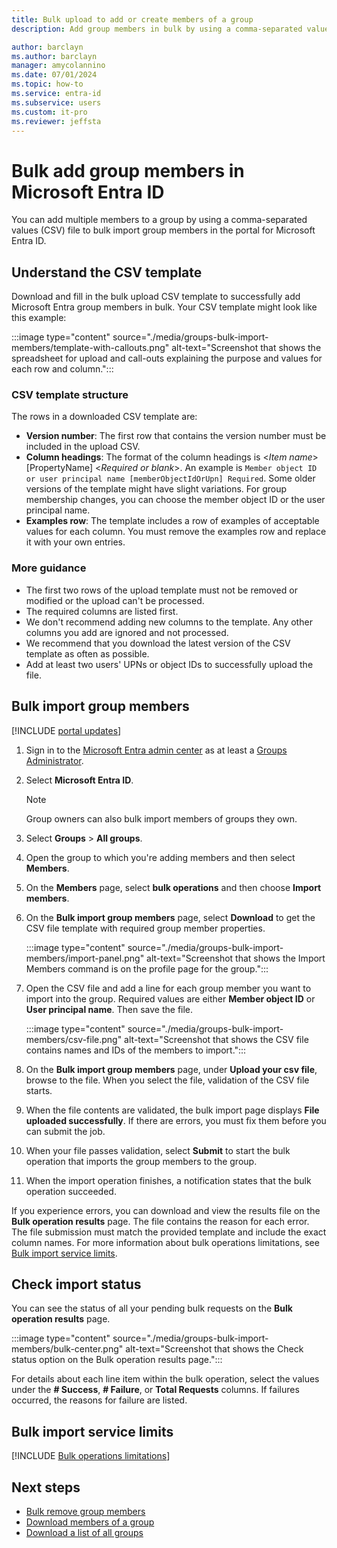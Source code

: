 ```yaml
---
title: Bulk upload to add or create members of a group
description: Add group members in bulk by using a comma-separated values (CSV) file.

author: barclayn
ms.author: barclayn
manager: amycolannino
ms.date: 07/01/2024
ms.topic: how-to
ms.service: entra-id
ms.subservice: users
ms.custom: it-pro
ms.reviewer: jeffsta
---
```


# Bulk add group members in Microsoft Entra ID

You can add multiple members to a group by using a comma-separated values (CSV) file to bulk import group members in the portal for Microsoft Entra ID.

## Understand the CSV template

Download and fill in the bulk upload CSV template to successfully add Microsoft Entra group members in bulk. Your CSV template might look like this example:

:::image type="content" source="./media/groups-bulk-import-members/template-with-callouts.png" alt-text="Screenshot that shows the spreadsheet for upload and call-outs explaining the purpose and values for each row and column.":::

### CSV template structure

The rows in a downloaded CSV template are:

- **Version number**: The first row that contains the version number must be included in the upload CSV.
- **Column headings**: The format of the column headings is &lt;*Item name*&gt; [PropertyName] &lt;*Required or blank*&gt;. An example is `Member object ID or user principal name [memberObjectIdOrUpn] Required`. Some older versions of the template might have slight variations. For group membership changes, you can choose the member object ID or the user principal name.
- **Examples row**: The template includes a row of examples of acceptable values for each column. You must remove the examples row and replace it with your own entries.

### More guidance

- The first two rows of the upload template must not be removed or modified or the upload can't be processed.
- The required columns are listed first.
- We don't recommend adding new columns to the template. Any other columns you add are ignored and not processed.
- We recommend that you download the latest version of the CSV template as often as possible.
- Add at least two users' UPNs or object IDs to successfully upload the file.

## Bulk import group members

[!INCLUDE [portal updates](~/includes/portal-update.md)]

1. Sign in to the [Microsoft Entra admin center](https://entra.microsoft.com) as at least a [Groups Administrator](~/identity/role-based-access-control/permissions-reference.md#groups-administrator).
1. Select **Microsoft Entra ID**.
   >[!NOTE]
   >Group owners can also bulk import members of groups they own.
1. Select **Groups** > **All groups**.
1. Open the group to which you're adding members and then select **Members**.
1. On the **Members** page, select **bulk operations** and then choose **Import members**.
1. On the **Bulk import group members** page, select **Download** to get the CSV file template with required group member properties.

    :::image type="content" source="./media/groups-bulk-import-members/import-panel.png" alt-text="Screenshot that shows the Import Members command is on the profile page for the group.":::

1. Open the CSV file and add a line for each group member you want to import into the group. Required values are either **Member object ID** or **User principal name**. Then save the file.

    :::image type="content" source="./media/groups-bulk-import-members/csv-file.png" alt-text="Screenshot that shows the CSV file contains names and IDs of the members to import.":::

1. On the **Bulk import group members** page, under **Upload your csv file**, browse to the file. When you select the file, validation of the CSV file starts.
1. When the file contents are validated, the bulk import page displays **File uploaded successfully**. If there are errors, you must fix them before you can submit the job.
1. When your file passes validation, select **Submit** to start the bulk operation that imports the group members to the group.
1. When the import operation finishes, a notification states that the bulk operation succeeded.

If you experience errors, you can download and view the results file on the **Bulk operation results** page. The file contains the reason for each error. The file submission must match the provided template and include the exact column names. For more information about bulk operations limitations, see [Bulk import service limits](#bulk-import-service-limits).

## Check import status

You can see the status of all your pending bulk requests on the **Bulk operation results** page.

:::image type="content" source="./media/groups-bulk-import-members/bulk-center.png" alt-text="Screenshot that shows the Check status option on the Bulk operation results page.":::

For details about each line item within the bulk operation, select the values under the **# Success**, **# Failure**, or **Total Requests** columns. If failures occurred, the reasons for failure are listed.

## Bulk import service limits

[!INCLUDE [Bulk operations limitations](~/includes/bulk-operations-limitations.md)]

## Next steps

- [Bulk remove group members](groups-bulk-remove-members.md)
- [Download members of a group](groups-bulk-download-members.md)
- [Download a list of all groups](groups-bulk-download.md)
